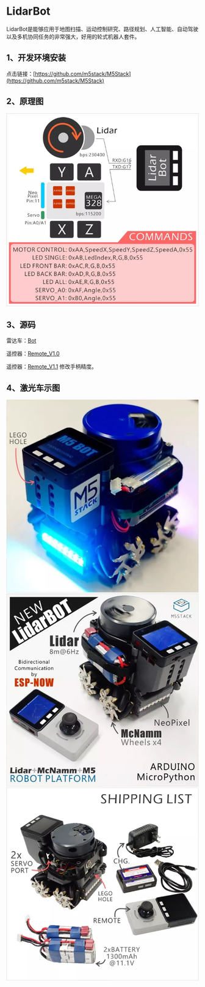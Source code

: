# LidarBot

   LidarBot是能够应用于地图扫描、运动控制研究、路径规划、人工智能、自动驾驶以及多机协同任务的非常强大，好用的轮式机器人套件。
 

## 1、开发环境安装
   点击链接：[https://github.com/m5stack/M5Stack](https://github.com/m5stack/M5Stack)

## 2、原理图

![image](LidarBot/Schematic_Diagram/576571642811095946.jpg)
   
   
## 3、源码
  
   雷达车：[Bot](https://github.com/m5stack/Applications/tree/master/LidarBot/Firmware/Lidar_Scan_FW/LidarBotM5_RemoteAndScan_V1.1)
 
   遥控器：[Remote_V1.0](https://github.com/m5stack/Applications-LidarBot/tree/master/LidarBot/Example/LidarBot_RemoteController_V1.0)
   
   遥控器：[Remote_V1.1](https://github.com/m5stack/Applications-LidarBot/tree/master/LidarBot/Example/LidarBot_RemoteController_V1.1)
          修改手柄精度。

## 4、激光车示图

![image](LidarBot/Product_Picture/403212353277269881.jpg)
![image](LidarBot/Product_Picture/545126402675232250.jpg)
![image](LidarBot/Product_Picture/785202095111185304.jpg)
